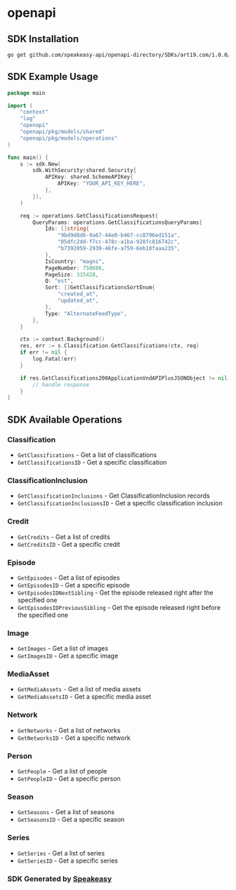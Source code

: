 # openapi

<!-- Start SDK Installation -->
## SDK Installation

```bash
go get github.com/speakeasy-api/openapi-directory/SDKs/art19.com/1.0.0/go
```
<!-- End SDK Installation -->

## SDK Example Usage
<!-- Start SDK Example Usage -->
```go
package main

import (
    "context"
    "log"
    "openapi"
    "openapi/pkg/models/shared"
    "openapi/pkg/models/operations"
)

func main() {
    s := sdk.New(
        sdk.WithSecurity(shared.Security{
            APIKey: shared.SchemeAPIKey{
                APIKey: "YOUR_API_KEY_HERE",
            },
        }),
    )

    req := operations.GetClassificationsRequest{
        QueryParams: operations.GetClassificationsQueryParams{
            Ids: []string{
                "9bd9d8d6-9a67-44e0-b467-cc8796ed151a",
                "05dfc2dd-f7cc-478c-a1ba-928fc816742c",
                "b7392059-2939-46fe-a759-6eb10faaa235",
            },
            IsCountry: "magni",
            PageNumber: 750686,
            PageSize: 315428,
            Q: "est",
            Sort: []GetClassificationsSortEnum{
                "created_at",
                "updated_at",
            },
            Type: "AlternateFeedType",
        },
    }

    ctx := context.Background()
    res, err := s.Classification.GetClassifications(ctx, req)
    if err != nil {
        log.Fatal(err)
    }

    if res.GetClassifications200ApplicationVndAPIPlusJSONObject != nil {
        // handle response
    }
}
```
<!-- End SDK Example Usage -->

<!-- Start SDK Available Operations -->
## SDK Available Operations


### Classification

* `GetClassifications` - Get a list of classifications
* `GetClassificationsID` - Get a specific classification

### ClassificationInclusion

* `GetClassificationInclusions` - Get ClassificationInclusion records
* `GetClassificationInclusionsID` - Get a specific classification inclusion

### Credit

* `GetCredits` - Get a list of credits
* `GetCreditsID` - Get a specific credit

### Episode

* `GetEpisodes` - Get a list of episodes
* `GetEpisodesID` - Get a specific episode
* `GetEpisodesIDNextSibling` - Get the episode released right after the specified one
* `GetEpisodesIDPreviousSibling` - Get the episode released right before the specified one

### Image

* `GetImages` - Get a list of images
* `GetImagesID` - Get a specific image

### MediaAsset

* `GetMediaAssets` - Get a list of media assets
* `GetMediaAssetsID` - Get a specific media asset

### Network

* `GetNetworks` - Get a list of networks
* `GetNetworksID` - Get a specific network

### Person

* `GetPeople` - Get a list of people
* `GetPeopleID` - Get a specific person

### Season

* `GetSeasons` - Get a list of seasons
* `GetSeasonsID` - Get a specific season

### Series

* `GetSeries` - Get a list of series
* `GetSeriesID` - Get a specific series
<!-- End SDK Available Operations -->

### SDK Generated by [Speakeasy](https://docs.speakeasyapi.dev/docs/using-speakeasy/client-sdks)
